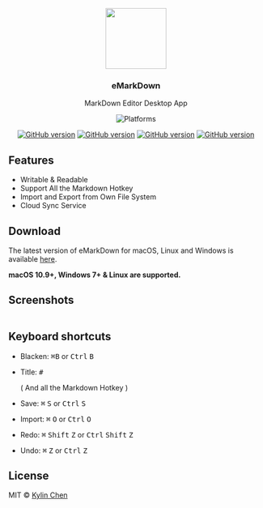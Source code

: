 <p align="center">
  <img src="http://kylinhub.oss-cn-shanghai.aliyuncs.com/2020-04-11-logo.jpg" height="120" />
  <h3 align="center">eMarkDown</h3>
  <p align="center">MarkDown Editor Desktop App</p>
  <p align="center">
    <img src="https://img.shields.io/badge/platform-macOS%20%7C%20Windows%20%7C%20Linux-lightgrey.svg" alt="Platforms">
  </p>
  <p align="center">
    <a href="https://github.com/KylinC/eMarkDown"><img src="https://img.shields.io/badge/release-v1.0.0-blue" alt="GitHub version"></a>
    <a href="https://github.com/KylinC/eMarkDown"><img src="https://img.shields.io/badge/node-10.5.13-red" alt="GitHub version"></a>
    <a href="https://github.com/KylinC/eMarkDown"><img src="https://img.shields.io/badge/electron-8.2.1-yellowgreen" alt="GitHub version"></a>
    <a href="https://github.com/KylinC/eMarkDown"><img src="https://img.shields.io/badge/react-16.13.1-lightgrey" alt="GitHub version"></a>
  </p>
</p>



## Features

- Writable & Readable
- Support All the Markdown Hotkey
- Import and Export from Own File System
- Cloud Sync Service



## Download

The latest version of eMarkDown for macOS, Linux and Windows is available [here]().

**macOS 10.9+, Windows 7+ & Linux are supported.**




## Screenshots

<p align="center">
  <img src="" />
</p>


## Keyboard shortcuts

- Blacken: <kbd>⌘</kbd><kbd>B</kbd> or <kbd>Ctrl</kbd> <kbd>B</kbd>

- Title: <kbd>#</kbd>

  ( And all the Markdown Hotkey )
  
- Save: <kbd>⌘</kbd> <kbd>S</kbd> or <kbd>Ctrl</kbd> <kbd>S</kbd>

- Import: <kbd>⌘</kbd> <kbd>O</kbd> or <kbd>Ctrl</kbd> <kbd>O</kbd>

- Redo: <kbd>⌘</kbd> <kbd>Shift</kbd> <kbd>Z</kbd>  or <kbd>Ctrl</kbd> <kbd>Shift</kbd> <kbd>Z</kbd>

- Undo: <kbd>⌘</kbd> <kbd>Z</kbd> or <kbd>Ctrl</kbd> <kbd>Z</kbd>


## License

MIT © [Kylin Chen]()
